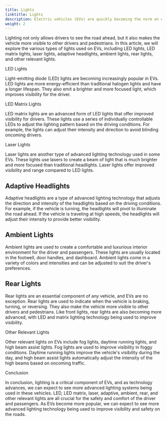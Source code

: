 ```yaml
---
title: Lights
linktitle: Lights
description: Electric vehicles (EVs) are quickly becoming the norm on our roads. As with any vehicle, lighting is a critical component of EVs. 
weight: 2
---
```

<!-- markdownlint-disable MD033 -->
Lighting not only allows drivers to see the road ahead, but it also makes the vehicle more visible to other drivers and pedestrians. In this article, we will explore the various types of lights used on EVs, including LED lights, LED matrix lights, laser lights, adaptive headlights, ambient lights, rear lights, and other relevant lights.

LED Lights

Light-emitting diode (LED) lights are becoming increasingly popular in EVs. LED lights are more energy-efficient than traditional halogen lights and have a longer lifespan. They also emit a brighter and more focused light, which improves visibility for the driver.

LED Matrix Lights

LED matrix lights are an advanced form of LED lights that offer improved visibility for drivers. These lights use a series of individually controllable LEDs to adjust the lighting pattern based on the driving conditions. For example, the lights can adjust their intensity and direction to avoid blinding oncoming drivers.

Laser Lights

Laser lights are another type of advanced lighting technology used in some EVs. These lights use lasers to create a beam of light that is much brighter and more focused than traditional headlights. Laser lights offer improved visibility and range compared to LED lights.

## Adaptive Headlights

Adaptive headlights are a type of advanced lighting technology that adjusts the direction and intensity of the headlights based on the driving conditions. For example, if the vehicle is turning, the headlights will pivot to illuminate the road ahead. If the vehicle is traveling at high speeds, the headlights will adjust their intensity to provide better visibility.

## Ambient Lights

Ambient lights are used to create a comfortable and luxurious interior environment for the driver and passengers. These lights are usually located in the footwell, door handles, and dashboard. Ambient lights come in a variety of colors and intensities and can be adjusted to suit the driver's preferences.

## Rear Lights

Rear lights are an essential component of any vehicle, and EVs are no exception. Rear lights are used to indicate when the vehicle is braking, turning, or reversing. They also make the vehicle more visible to other drivers and pedestrians. Like front lights, rear lights are also becoming more advanced, with LED and matrix lighting technology being used to improve visibility.

Other Relevant Lights

Other relevant lights on EVs include fog lights, daytime running lights, and high beam assist lights. Fog lights are used to improve visibility in foggy conditions. Daytime running lights improve the vehicle's visibility during the day, and high beam assist lights automatically adjust the intensity of the high beams based on oncoming traffic.

Conclusion

In conclusion, lighting is a critical component of EVs, and as technology advances, we can expect to see more advanced lighting systems being used in these vehicles. LED, LED matrix, laser, adaptive, ambient, rear, and other relevant lights are all crucial for the safety and comfort of the driver and passengers. As EVs become more popular, we can expect to see more advanced lighting technology being used to improve visibility and safety on the roads.